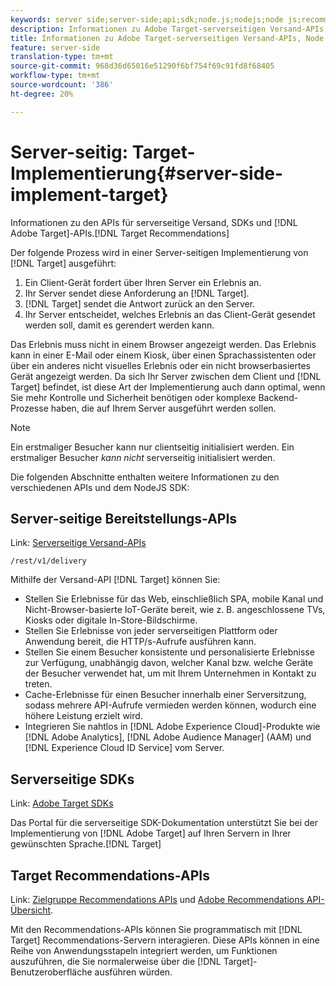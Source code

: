 ```yaml
---
keywords: server side;server-side;api;sdk;node.js;nodejs;node js;recommendations api;api:apis
description: Informationen zu Adobe Target-serverseitigen Versand-APIs, SDKs und Zielgruppe-Recommendations-APIs.
title: Informationen zu Adobe Target-serverseitigen Versand-APIs, Node.js-SDK und Zielgruppe-Recommendations-APIs.
feature: server-side
translation-type: tm+mt
source-git-commit: 968d36d65016e51290f6bf754f69c91fd8f68405
workflow-type: tm+mt
source-wordcount: '386'
ht-degree: 20%

---
```



# Server-seitig: Target-Implementierung{#server-side-implement-target}

Informationen zu den APIs für serverseitige Versand, SDKs und [!DNL Adobe Target]-APIs.[!DNL Target Recommendations]

Der folgende Prozess wird in einer Server-seitigen Implementierung von [!DNL Target] ausgeführt:

1. Ein Client-Gerät fordert über Ihren Server ein Erlebnis an.
1. Ihr Server sendet diese Anforderung an [!DNL Target].
1. [!DNL Target] sendet die Antwort zurück an den Server.
1. Ihr Server entscheidet, welches Erlebnis an das Client-Gerät gesendet werden soll, damit es gerendert werden kann.

Das Erlebnis muss nicht in einem Browser angezeigt werden. Das Erlebnis kann in einer E-Mail oder einem Kiosk, über einen Sprachassistenten oder über ein anderes nicht visuelles Erlebnis oder ein nicht browserbasiertes Gerät angezeigt werden. Da sich Ihr Server zwischen dem Client und [!DNL Target] befindet, ist diese Art der Implementierung auch dann optimal, wenn Sie mehr Kontrolle und Sicherheit benötigen oder komplexe Backend-Prozesse haben, die auf Ihrem Server ausgeführt werden sollen.

>[!NOTE]
>
>Ein erstmaliger Besucher kann nur clientseitig initialisiert werden. Ein erstmaliger Besucher *kann nicht* serverseitig initialisiert werden.

Die folgenden Abschnitte enthalten weitere Informationen zu den verschiedenen APIs und dem NodeJS SDK:

## Server-seitige Bereitstellungs-APIs

Link: [Serverseitige Versand-APIs](https://developers.adobetarget.com/api/delivery-api/)

`/rest/v1/delivery`

Mithilfe der Versand-API [!DNL Target] können Sie:

* Stellen Sie Erlebnisse für das Web, einschließlich SPA, mobile Kanal und Nicht-Browser-basierte IoT-Geräte bereit, wie z. B. angeschlossene TVs, Kiosks oder digitale In-Store-Bildschirme.
* Stellen Sie Erlebnisse von jeder serverseitigen Plattform oder Anwendung bereit, die HTTP/s-Aufrufe ausführen kann.
* Stellen Sie einem Besucher konsistente und personalisierte Erlebnisse zur Verfügung, unabhängig davon, welcher Kanal bzw. welche Geräte der Besucher verwendet hat, um mit Ihrem Unternehmen in Kontakt zu treten.
* Cache-Erlebnisse für einen Besucher innerhalb einer Serversitzung, sodass mehrere API-Aufrufe vermieden werden können, wodurch eine höhere Leistung erzielt wird.
* Integrieren Sie nahtlos in [!DNL Adobe Experience Cloud]-Produkte wie [!DNL Adobe Analytics], [!DNL Adobe Audience Manager] (AAM) und [!DNL Experience Cloud ID Service] vom Server.

## Serverseitige SDKs

Link: [Adobe Target SDKs](https://adobetarget-sdks.gitbook.io/docs/)

Das Portal für die serverseitige SDK-Dokumentation unterstützt Sie bei der Implementierung von [!DNL Adobe Target] auf Ihren Servern in Ihrer gewünschten Sprache.[!DNL Target]

## Target Recommendations-APIs

Link: [Zielgruppe Recommendations APIs](https://developers.adobetarget.com/api/recommendations) und [Adobe Recommendations API-Übersicht](https://experienceleague.adobe.com/docs/target-learn/recommendations-api-tutorial/recs-api-overview.html).

Mit den Recommendations-APIs können Sie programmatisch mit [!DNL Target] Recommendations-Servern interagieren. Diese APIs können in eine Reihe von Anwendungsstapeln integriert werden, um Funktionen auszuführen, die Sie normalerweise über die [!DNL Target]-Benutzeroberfläche ausführen würden.

